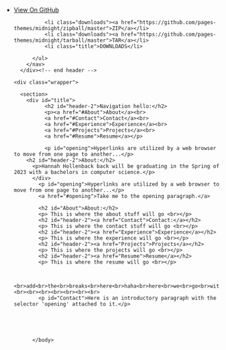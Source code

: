 <body>
      <div id="header">
        <nav>
          <ul>
            <li class="fork"><a href="https://github.com/pages-themes/midnight">View On GitHub</a></li>
            
              <li class="downloads"><a href="https://github.com/pages-themes/midnight/zipball/master">ZIP</a></li>
              <li class="downloads"><a href="https://github.com/pages-themes/midnight/tarball/master">TAR</a></li>
              <li class="title">DOWNLOADS</li>
            
          </ul>
        </nav>
      </div><!-- end header -->

    <div class="wrapper">

      <section>
        <div id="title">
              <h2 id="header-2">Navigation hello:</h2>
              <p><a href="#About">About</a><br>
              <a href="#Contact">Contact</a><br>
              <a href="#Experience">Experience</a><br>
              <a href="#Projects">Projects</a><br>
              <a href="#Resume">Resume</a></p>
              
              <p id="opening">Hyperlinks are utilized by a web browser to move from one page to another...</p>
        <h2 id="header-2">About:</h2>
          <p>Hannah Hollenback back will be graduating in the Spring of 2023 with a bachelors in computer science.</p>
          </div>
            <p id="opening">Hyperlinks are utilized by a web browser to move from one page to another...</p>
            <a href="#opening">Take me to the opening paragraph.</a>
            
            <h2 id="About">About:</h2>
            <p> This is where the about stuff will go <br></p>
            <h2 id="header-2"><a href="Contact">Contact:</a></h2>
            <p> This is where the contact stuff will go <br></p>
            <h2 id="header-2"><a href="Experience">Experience</a></h2>
            <p> This is where the experience will go <br></p>
            <h2 id="header-2"><a href="Projects">Projects</a></h2>
            <p> This is where the projects will go <br></p>
            <h2 id="header-2"><a href="Resume">Resume</a></h2>
            <p> This is where the resume will go <br></p>
            
            
            <br>add<br>the<br>breaks<br>here<br>haha<br>here<br>we<br>go<br>with<br>this<br>shiz<br>heck<br>this<br>is<br>taking<br>too<br>long<br><br><br><br><br><br><br><br>
            <p id="Contact">Here is an introductory paragraph with the selector 'opening' attached to it.</p>


        
                   
            
          </body>
